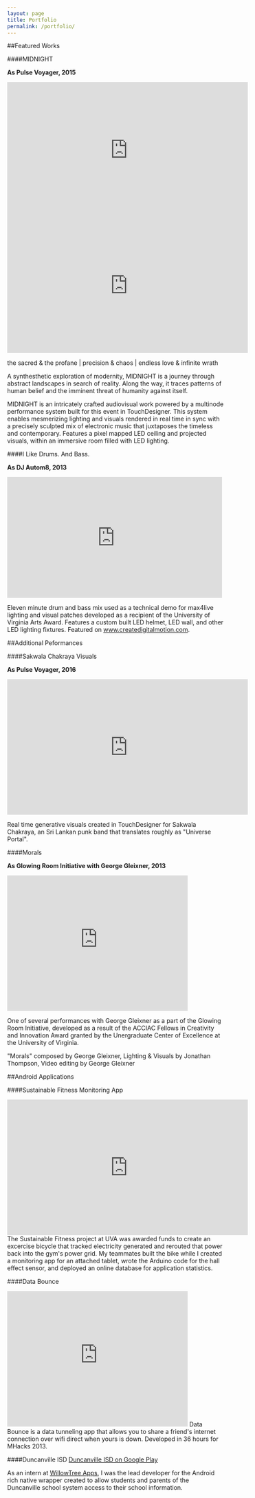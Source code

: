 ```yaml
---
layout: page
title: Portfolio 
permalink: /portfolio/
---
```


##Featured Works

####MIDNIGHT

**As Pulse Voyager, 2015**

<iframe width="560" height="315" src="https://www.youtube.com/embed/sk5HrrXeQGc" frameborder="0" allowfullscreen></iframe>
<iframe width="560" height="315" src="https://www.youtube.com/embed/zbIkwylBgvk" frameborder="0" allowfullscreen></iframe>

the sacred & the profane &#124; precision & chaos &#124; endless love & infinite wrath

A synthesthetic exploration of modernity, MIDNIGHT is a journey through abstract landscapes in search of reality. Along the way, it traces patterns of human belief and the imminent threat of humanity against itself.

MIDNIGHT is an intricately crafted audiovisual work powered by a multinode performance system built for this event in TouchDesigner. This system enables mesmerizing lighting and visuals rendered in real time in sync with a precisely sculpted mix of electronic music that juxtaposes the timeless and contemporary. Features a pixel mapped LED ceiling and  projected visuals, within an immersive room filled with LED lighting.

####I Like Drums. And Bass.

**As DJ Autom8, 2013**
<iframe src="https://player.vimeo.com/video/63191854" width="500" height="281" frameborder="0" webkitallowfullscreen mozallowfullscreen allowfullscreen></iframe>

Eleven minute drum and bass mix used as a technical demo for max4live lighting and visual patches developed as a recipient of the University of Virginia Arts Award. Features a custom built LED helmet, LED wall, and other LED lighting fixtures. Featured on www.createdigitalmotion.com.

##Additional Peformances

####Sakwala Chakraya Visuals

**As Pulse Voyager, 2016**
<iframe width="560" height="315" src="https://www.youtube.com/embed/videoseries?list=PLNuKKqMcXWdlgG-YNzZDZTacvSpKwJmf9" frameborder="0" allowfullscreen></iframe>

Real time generative visuals created in TouchDesigner for Sakwala Chakraya, an Sri Lankan punk band that translates roughly as "Universe Portal".

####Morals

**As Glowing Room Initiative with George Gleixner, 2013**
<iframe width="420" height="315" src="https://www.youtube.com/embed/D6vtasIuPdM" frameborder="0" allowfullscreen></iframe>

One of several performances with George Gleixner as a part of the Glowing Room Initiative, developed as a result of the ACCIAC Fellows in Creativity and Innovation Award granted by the Unergraduate Center of Excellence at the University of Virginia.

"Morals" composed by George Gleixner, Lighting & Visuals by Jonathan Thompson, Video editing by George Gleixner

##Android Applications

####Sustainable Fitness Monitoring App
<iframe width="560" height="315" src="https://www.youtube.com/embed/3OkBBg1nGoE" frameborder="0" allowfullscreen></iframe>
The Sustainable Fitness project at UVA was awarded funds to create an excercise bicycle that tracked electricity generated and rerouted that power back into the gym's power grid. My teammates built the bike while I created a monitoring app for an attached tablet, wrote the Arduino code for the hall effect sensor, and deployed an online database for application statistics. 

####Data Bounce 
<iframe width="420" height="315" src="https://www.youtube.com/embed/76TDU2kLLzU" frameborder="0" allowfullscreen></iframe>
Data Bounce is a data tunneling app that allows you to share a friend's internet connection over wifi direct when yours is down. Developed in 36 hours for MHacks 2013.

####Duncanville ISD
[Duncanville ISD on Google Play](https://play.google.com/store/apps/details?id=org.duncanvilleisd.dville2go)

As an intern at [WillowTree Apps](http://willowtreeapps.com/), I was the lead developer for the Android rich native wrapper created to allow students and parents of the Duncanville school system access to their school information.
